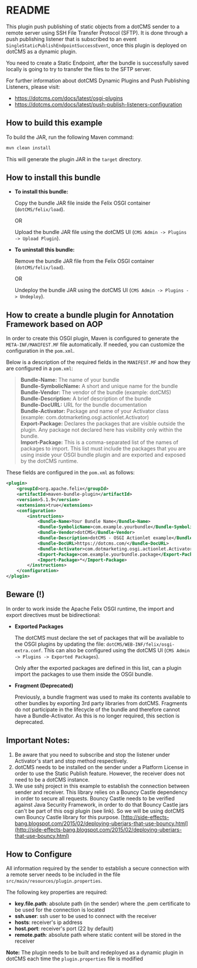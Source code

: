 # README

This plugin push publishing of static objects from a dotCMS sender to a remote server using SSH File Transfer Protocol (SFTP). It is done through a push publishing listener that is subscribed to an event `SingleStaticPublishEndpointSuccessEvent`, once this plugin is deployed on dotCMS as a dynamic plugin.

You need to create a Static Endpoint, after the bundle is successfully saved locally is going to try to transfer the files to the SFTP server.

For further information about dotCMS Dynamic Plugins and Push Publishing Listeners, please visit:

* https://dotcms.com/docs/latest/osgi-plugins 
* https://dotcms.com/docs/latest/push-publish-listeners-configuration

## How to build this example

To build the JAR, run the following Maven command: 
```sh
mvn clean install
```

This will generate the plugin JAR in the `target` directory.

## How to install this bundle

* **To install this bundle:**

  Copy the bundle JAR file inside the Felix OSGI container (`dotCMS/felix/load`).

  OR

  Upload the bundle JAR file using the dotCMS UI (`CMS Admin -> Plugins -> Upload Plugin`).

* **To uninstall this bundle:**

  Remove the bundle JAR file from the Felix OSGI container (`dotCMS/felix/load`).

  OR

  Undeploy the bundle JAR using the dotCMS UI (`CMS Admin -> Plugins -> Undeploy`).

## How to create a bundle plugin for Annotation Framework based on AOP  

In order to create this OSGI plugin, Maven is configured to generate the `META-INF/MANIFEST.MF` file automatically. If needed, you can customize the configuration in the `pom.xml`.

Below is a description of the required fields in the `MANIFEST.MF` and how they are configured in a `pom.xml`:

> **Bundle-Name:** The name of your bundle  
> **Bundle-SymbolicName:** A short and unique name for the bundle  
> **Bundle-Vendor:** The vendor of the bundle (example: dotCMS)  
> **Bundle-Description:** A brief description of the bundle  
> **Bundle-DocURL:** URL for the bundle documentation  
> **Bundle-Activator:** Package and name of your Activator class (example: com.dotmarketing.osgi.actionlet.Activator)  
> **Export-Package:** Declares the packages that are visible outside the plugin. Any package not declared here has visibility only within the bundle.  
> **Import-Package:** This is a comma-separated list of the names of packages to import. This list must include the packages that you are using inside your OSGI bundle plugin and are exported and exposed by the dotCMS runtime.

These fields are configured in the `pom.xml` as follows:

```xml
<plugin>
    <groupId>org.apache.felix</groupId>
    <artifactId>maven-bundle-plugin</artifactId>
    <version>5.1.9</version>
    <extensions>true</extensions>
    <configuration>
        <instructions>
            <Bundle-Name>Your Bundle Name</Bundle-Name>
            <Bundle-SymbolicName>com.example.yourbundle</Bundle-SymbolicName>
            <Bundle-Vendor>dotCMS</Bundle-Vendor>
            <Bundle-Description>dotCMS - OSGI Actionlet example</Bundle-Description>
            <Bundle-DocURL>https://dotcms.com/</Bundle-DocURL>
            <Bundle-Activator>com.dotmarketing.osgi.actionlet.Activator</Bundle-Activator>
            <Export-Package>com.example.yourbundle.package</Export-Package>
            <Import-Package>*</Import-Package>
        </instructions>
    </configuration>
</plugin>
```

## Beware (!)

In order to work inside the Apache Felix OSGI runtime, the import and export directives must be bidirectional:

* **Exported Packages**

  The dotCMS must declare the set of packages that will be available to the OSGI plugins by updating the file: `dotCMS/WEB-INF/felix/osgi-extra.conf`.
  This can also be configured using the dotCMS UI (`CMS Admin -> Plugins -> Exported Packages`).

  Only after the exported packages are defined in this list, can a plugin import the packages to use them inside the OSGI bundle.

* **Fragment (Deprecated)**

  Previously, a bundle fragment was used to make its contents available to other bundles by exporting 3rd party libraries from dotCMS. Fragments do not participate in the lifecycle of the bundle and therefore cannot have a Bundle-Activator. As this is no longer required, this section is deprecated.

## Important Notes:

1. Be aware that you need to subscribe and stop the listener under Activator's start and stop method respectively.
2. dotCMS needs to be installed on the sender under a Platform License in order to use the Static Publish feature. However, the receiver does not need to be a dotCMS instance.
3. We use sshj project in this example to establish the connection between sender and receiver. This library relies on a Bouncy Castle dependency in order to secure all requests. Bouncy Castle needs to be verified against Java Security Framework, in order to do that Bouncy Castle jars can't be part of this osgi plugin (see link). So we will be using dotCMS own Bouncy Castle library for this purpose. [http://side-effects-bang.blogspot.com/2015/02/deploying-uberjars-that-use-bouncy.html](http://side-effects-bang.blogspot.com/2015/02/deploying-uberjars-that-use-bouncy.html)

## How to Configure

All information required by the sender to establish a secure connection with a remote server needs to be included in the file `src/main/resources/plugin.properties`. 

The following key properties are required:

* **key.file.path**: absolute path (in the sender) where the .pem certificate to be used for the connection is located
* **ssh.user**: ssh user to be used to connect with the receiver
* **hosts**: receiver's ip address
* **host.port**: receiver's port (22 by default)
* **remote.path**: absolute path where static content will be stored in the receiver

**Note:** The plugin needs to be built and redeployed as a dynamic plugin in dotCMS each time the `plugin.properties` file is modified
